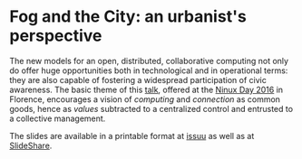 # Fog and the City: an urbanist's perspective

The new models for an open, distributed, collaborative computing not only do offer huge opportunities both in technological and in operational terms: they are also capable of fostering a widespread participation of civic awareness.  The basic theme of this [talk](https://robertoreale.me/ninux-day-2016), offered at the [Ninux Day 2016](http://wiki.ninux.org/NinuxDay2016/TimeTable) in Florence, encourages a vision of *computing* and *connection* as common goods, hence as *values* subtracted to a centralized control and entrusted to a collective management.

The slides are available in a printable format at [issuu](https://issuu.com/roberto-reale/docs/ninux-day-2016) as well as at [SlideShare](https://www.slideshare.net/robertoreale/fog-and-the-city-an-urbanists-perspective).

